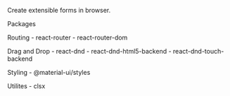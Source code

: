 Create extensible forms in browser.

Packages

Routing
    - react-router
    - react-router-dom

Drag and Drop
    - react-dnd
    - react-dnd-html5-backend
    - react-dnd-touch-backend

Styling
    - @material-ui/styles

Utilites
    - clsx
